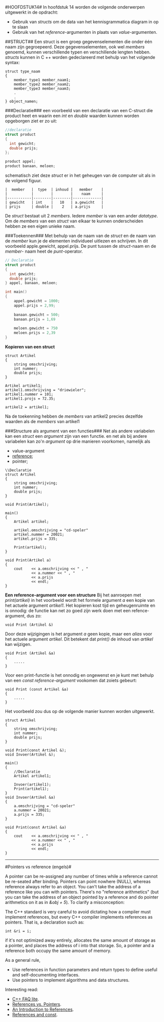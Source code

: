 #HOOFDSTUK14#
In hoofdstuk 14 worden de volgende onderwerpen uitgewerkt in de opdracht:
- Gebruik van *structs* om de data van het kennisgrammatica diagram in op te slaan
- Gebruik van het *reference*-argumenten in plaats van *value*-argumenten.


##STRUCT##
Een struct is een groep gegevenselementen die onder één naam zijn gegroepeerd. Deze gegevenselementen, ook wel *members* genoemd, kunnen verschillende typen en verschillende lengten hebben. *structs* kunnen in C ++ worden gedeclareerd met behulp van het volgende syntax:

```
struct type_naam
{
	member_type1 member_naam1;
	member_type2 member_naam2;
	member_type3 member_naam3;
	.
	.
} object_namen;
```

###Declaratie###
een voorbeeld van een declaratie van een C-struct die product heet en waarin een *int* en *double* waarden kunnen worden opgeborgen ziet er zo uit:

``` C++
//declaratie
struct product 
{
  int gewicht;
  double prijs;
};

product appel;
product banaan, meloen;
```

schematisch ziet deze *struct* er in het geheugen van de computer uit als in de volgend figuur.

```
|  member   |  type  | inhoud |   member    |
|           |        |        |    naam     |
|-----------|--------|--------|-------------|
| gewicht   | int    |   10   | a.gewicht   |
| prijs     | double |    2   | a.prijs     | 
```
De *struct* bestaat uit 2 *members*. Iedere *member* is van een ander *datatype*. Om de *members* van een *struct* van elkaar te kunnen onderscheiden hebben ze een eigen unieke naam. 

###Toekennen###
Met behulp van de naam van de *struct* en de naam van de *member* kun je de elementen individueel uitlezen en schrijven. In dit voorbeeld apple.gewicht, appel.prijs. De punt tussen de *struct*-naam en de *member*- naam heet de *punt*-operator.

``` C++
// Declaratie
struct product 
{
  int gewicht;
  double prijs;
} appel, banaan, meloen;

int main()
{
	appel.gewicht = 1000;
	appel.prijs = 2,99;
	
	banaan.gewicht = 500;
	banaan.prijs = 1,69
	
	meloen.gewicht = 750
	meloen.prijs = 2,39
}
```
**Kopieren van een struct**

```
struct Artikel
{
	string omschrijving;
	int nummer;
	double prijs;
}

Artikel artikel1;
artikel1.omschrijving = "driewieler";
artikel1.nummer = 101;
artikel1.projs = 72.35;

artikel2 = artikel1;
```

Na de toekenning hebben de *members* van artikel2 precies dezelfde waarden als de *members* van artikel1

###Structure als argument van een functies###
Net als andere variabelen kan een *struct* een *argument* zijn van een functie. en net als bij andere variabelen kan zo'n *argument* op drie manieren voorkomen, namelijk als 
- value-argument
- [reference](https://elo.kw1c.nl/CMS/Studie/811%20ICT-Academie/811%20VakkenInhoud/%5BB.08%20C++%5D%20C++/25187%20%C2%A0%20Applicatie-%20en%20mediaontwikkelaar/Periode%2007/Productie/04.%20Aanvullend/Reference-argument_AanDeSlagMetC++_2002.pdf);
- pointer;


```
\\Declaratie
struct Artikel
{
	string omschrijving;
	int nummer;
	double prijs;
}

void Print(Artikel);

main()
{
	Artikel artikel;

	artikel.omschrijving = "cd-speler"
	artikel.nummer = 20021;
	artikel.prijs = 335;

	Print(artikel);
}

void Print(Artikel a)
{
	cout	<< a.omschrijving << " , " 
			<< a.nummer << " , "
			<< a.prijs
			<< endl;
}

```

**Een reference-argument voor een structure**
Bij het aanroepen met *print(artikel)* in het voorbeeld wordt het formele argument *a* een kopie van het actuele argument *artikel1*. Het kopieren kost tijd en geheugenruimte en is onnodig: de functie kan net zo goed zijn werk doen met een refence-argument, dus zo:

```
void Print (Artikel &)
```
Door deze wijzigingen is het argument *a* geen kopie, maar een *alias* voor het actuele argument *artikel*. Dit betekent dat *print()* de inhoud van *artikel* kan wijzigen.

```
void Print (Artikel &a)
{
	.....
}

```
Voor een print-functie is het onnodig en ongewenst en je kunt met behulp van een *const reference-argument* vookomen dat zoiets gebeurt:

```
void Print (const Artikel &a)
{
	.....
}

```
Het voorbeeld zou dus op de volgende manier kunnen worden uitgewerkt.

```
struct Artikel
{
	string omschrijving;
	int nummer;
	double prijs;
}

void Print(const Artikel &);
void Invoer(Artikel &);

main()
{
	//Declaratie
	Artikel artikel1;

	Invoer(artikel1);
	Print(artikel1);
}
void Invoer(Artikel &a)
{
	a.omschrijving = "cd-speler"
	a.nummer = 20021;
	a.prijs = 335;
}

void Print(const Artikel &a)
{
	cout	<< a.omschrijving << " , " 
			<< a.nummer << " , "
			<< a.prijs
			<< endl;
}
```

----------------------
#Pointers vs reference (engels)#

A pointer can be re-assigned any number of times while a reference cannot be re-seated after binding.
Pointers can point nowhere (NULL), whereas reference always refer to an object.
You can't take the address of a reference like you can with pointers.
There's no "reference arithmetics" (but you can take the address of an object pointed by a reference and do pointer arithmetics on it as in *&obj + 5*).
To clarify a misconception:

The C++ standard is very careful to avoid dictating how a compiler must implement references, but every C++ compiler implements references as pointers. That is, a declaration such as:

```
int &ri = i;
```
if it's not optimized away entirely, allocates the same amount of storage as a pointer, and places the address of i into that storage.
So, a pointer and a reference both occupy the same amount of memory.

As a general rule,

- Use references in function parameters and return types to define useful and self-documenting interfaces.
- Use pointers to implement algorithms and data structures.

Interesting read:

- [C++ FAQ lite](http://yosefk.com/c++fqa/ref.html).
- [References vs. Pointers](https://www.embedded.com/electronics-blogs/programming-pointers/4023307/References-vs-Pointers).
- [An Introduction to References](https://www.embedded.com/electronics-blogs/programming-pointers/4024641/An-Introduction-to-References).
- [References and const](https://www.embedded.com/electronics-blogs/programming-pointers/4023290/References-and-const).
